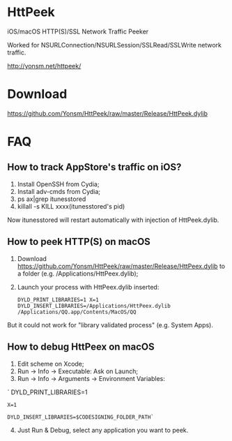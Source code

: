 
HttPeek
======

iOS/macOS HTTP(S)/SSL Network Traffic Peeker

Worked for NSURLConnection/NSURLSession/SSLRead/SSLWrite network traffic.

<http://yonsm.net/httpeek/>

# Download

<https://github.com/Yonsm/HttPeek/raw/master/Release/HttPeek.dylib>

# FAQ

## How to track AppStore's traffic on iOS?

1. Install OpenSSH from Cydia;
2. Install adv-cmds from Cydia;
3. ps ax|grep itunesstored
4. killall -s KILL xxxx(itunesstored's pid)

  Now itunesstored will restart automatically with injection of HttPeek.dylib.


## How to peek HTTP(S) on macOS

1. Download <https://github.com/Yonsm/HttPeek/raw/master/Release/HttPeex.dylib> to a folder (e.g. /Applications/HttPeex.dylib);
2. Launch your process with HttPeex.dylib inserted:

	`DYLD_PRINT_LIBRARIES=1 X=1 DYLD_INSERT_LIBRARIES=/Applications/HttPeex.dylib /Applications/QQ.app/Contents/MacOS/QQ`

  But it could not work for "library validated process" (e.g. System Apps).


## How to debug HttPeex on macOS

1. Edit scheme on Xcode;
2. Run -> Info -> Executable: Ask on Launch;
3. Run -> Info -> Arguments -> Environment Variables:

`	DYLD_PRINT_LIBRARIES=1
	
	X=1

	DYLD_INSERT_LIBRARIES=$CODESIGNING_FOLDER_PATH`

 4. Just Run & Debug, select any application you want to peek.

